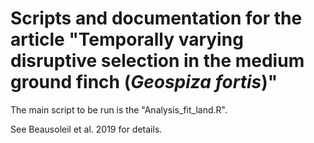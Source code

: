 # Scripts and documentation for the article "Temporally varying disruptive selection in the medium ground finch (*Geospiza fortis*)"

The main script to be run is the "Analysis_fit_land.R". 

See Beausoleil et al. 2019 for details. 
